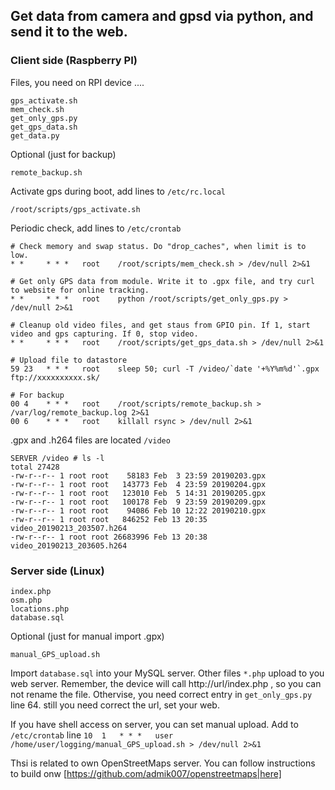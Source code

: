 ## Get data from camera and gpsd via python, and send it to the web.

### Client side (Raspberry PI)
Files, you need on RPI device ....
```
gps_activate.sh
mem_check.sh
get_only_gps.py
get_gps_data.sh
get_data.py
```
Optional (just for backup)
```
remote_backup.sh
```
Activate gps during boot, add lines to ```/etc/rc.local```
```
/root/scripts/gps_activate.sh
```

Periodic check, add lines to ```/etc/crontab```
```
# Check memory and swap status. Do "drop_caches", when limit is to low.
* *     * * *   root    /root/scripts/mem_check.sh > /dev/null 2>&1

# Get only GPS data from module. Write it to .gpx file, and try curl to website for online tracking.
* *     * * *   root    python /root/scripts/get_only_gps.py > /dev/null 2>&1

# Cleanup old video files, and get staus from GPIO pin. If 1, start video and gps capturing. If 0, stop video.
* *     * * *   root    /root/scripts/get_gps_data.sh > /dev/null 2>&1

# Upload file to datastore  
59 23   * * *   root    sleep 50; curl -T /video/`date '+%Y%m%d'`.gpx ftp://xxxxxxxxxx.sk/

# For backup
00 4    * * *   root    /root/scripts/remote_backup.sh > /var/log/remote_backup.log 2>&1
00 6    * * *   root    killall rsync > /dev/null 2>&1
```
.gpx and .h264 files are located ```/video```
```
SERVER /video # ls -l
total 27428
-rw-r--r-- 1 root root    58183 Feb  3 23:59 20190203.gpx
-rw-r--r-- 1 root root   143773 Feb  4 23:59 20190204.gpx
-rw-r--r-- 1 root root   123010 Feb  5 14:31 20190205.gpx
-rw-r--r-- 1 root root   100178 Feb  9 23:59 20190209.gpx
-rw-r--r-- 1 root root    94086 Feb 10 12:22 20190210.gpx
-rw-r--r-- 1 root root   846252 Feb 13 20:35 video_20190213_203507.h264
-rw-r--r-- 1 root root 26683996 Feb 13 20:38 video_20190213_203605.h264
```
### Server side (Linux)
```
index.php
osm.php
locations.php
database.sql
```
Optional (just for manual import .gpx)
```
manual_GPS_upload.sh
```
Import ```database.sql``` into your MySQL server.
Other files ```*.php``` upload to you web server. Remember, the device will call http://url/index.php , so you can not rename the file. Othervise, you need correct entry in ```get_only_gps.py``` line 64. still you need correct the url, set your web.

If you have shell access on server, you can set manual upload.
Add to ```/etc/crontab``` line
```10  1   * * *   user    /home/user/logging/manual_GPS_upload.sh > /dev/null 2>&1```


Thsi is related to own OpenStreetMaps server. You can follow instructions to build onw [https://github.com/admik007/openstreetmaps|here]
